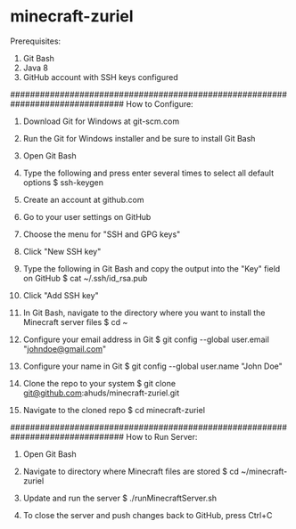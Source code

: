 # minecraft-zuriel


Prerequisites:
1. Git Bash
2. Java 8
3. GitHub account with SSH keys configured

###############################################################################
How to Configure:

1. Download Git for Windows at git-scm.com

2. Run the Git for Windows installer and be sure to install Git Bash

3. Open Git Bash

4. Type the following and press enter several times to select all default options
  $ ssh-keygen

5. Create an account at github.com

6. Go to your user settings on GitHub

7. Choose the menu for "SSH and GPG keys"

8. Click "New SSH key"

9. Type the following in Git Bash and copy the output into the "Key" field on GitHub
  $ cat ~/.ssh/id_rsa.pub

10. Click "Add SSH key"

11. In Git Bash, navigate to the directory where you want to install the Minecraft server files
  $ cd ~

12. Configure your email address in Git
  $ git config --global user.email "johndoe@gmail.com"

13. Configure your name in Git
  $ git config --global user.name "John Doe"

14. Clone the repo to your system
  $ git clone git@github.com:ahuds/minecraft-zuriel.git

15. Navigate to the cloned repo
  $ cd minecraft-zuriel


###############################################################################
How to Run Server:

1. Open Git Bash

2. Navigate to directory where Minecraft files are stored
  $ cd ~/minecraft-zuriel

3. Update and run the server
  $ ./runMinecraftServer.sh

4. To close the server and push changes back to GitHub, press Ctrl+C
